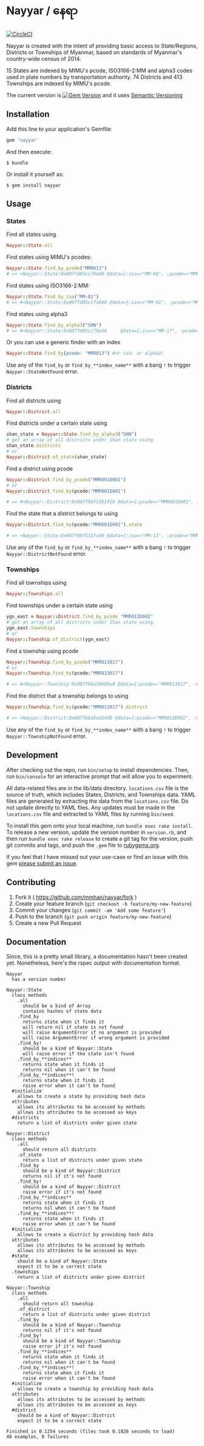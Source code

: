# Nayyar / နေရာ
[![CircleCI](https://circleci.com/gh/mmhan/nayyar/tree/master.svg?style=svg)](https://circleci.com/gh/mmhan/nayyar/tree/master)

Nayyar is created with the intent of providing basic access to State/Regions, Districts or Townships of Myanmar, based on standards of Myanmar's country-wide census of 2014.

15 States are indexed by MIMU's pcode, ISO3166-2:MM and alpha3 codes used in plate numbers by transportation authority.
74 Districts and 413 Townships are indexed by MIMU's pcode.

The current version is [![Gem Version](https://badge.fury.io/rb/nayyar.svg)](http://badge.fury.io/rb/nayyar) and it uses [Semantic Versioning](http://semver.org/)

## Installation

Add this line to your application's Gemfile:

```ruby
gem 'nayyar'
```

And then execute:

    $ bundle

Or install it yourself as:

    $ gem install nayyar

## Usage

### States

Find all states using

```ruby
Nayyar::State.all
```

Find states using MIMU's pcodes:

```ruby
Nayyar::State.find_by_pcode("MMR013")
# => <Nayyar::State:0x007fd05cc79e60 @data={:iso=>"MM-06", :pcode=>"MMR013", :alpha3=>"YGN", :name=>"Yangon"}>
```

Find states using ISO3166-2:MM:

```ruby
Nayyar::State.find_by_iso("MM-01")
# => #<Nayyar::State:0x007fd05cc7a040 @data={:iso=>"MM-01", :pcode=>"MMR005", :alpha3=>"SGG", :name=>"Sagaing"}>
```


Find states using alpha3

```ruby
Nayyar::State.find_by_alpha3("SHN")
# => #<Nayyar::State:0x007fd05cc79e38     @data={:iso=>"MM-17", :pcode=>"MMR222", :alpha3=>"SHN", :name=>"Shan"}>
```

Or you can use a generic finder with an index

```ruby
Nayyar::State.find_by(pcode: "MMR013") #or iso: or alpha3:
```

Use any of the `find_by` or `find_by_**index_name**` with a bang `!` to trigger `Nayyar::StateNotFound` error.

### Districts

Find all districts using

```ruby
Nayyar::District.all
```

Find districts under a certain state using

```ruby
shan_state = Nayyar::State.find_by_alpha3("SHN")
# get an array of all districts under Shan state using
shan_state.districts
# or
Nayyar::District.of_state(shan_state)
```

Find a district using pcode

```ruby
Nayyar::District.find_by_pcode("MMR001D001")
# or
Nayyar::District.find_by(pcode:"MMR001D001")

# => #<Nayyar::District:0x007f9bf5361418 @data={:pcode=>"MMR001D001", :name=>"Myitkyina", :state=>"MMR001"}>
```

Find the state that a district belongs to using

```ruby
Nayyar::District.find_by(pcode:"MMR001D001").state

# => <Nayyar::State:0x007f9bf532fc60 @data={:iso=>"MM-11", :pcode=>"MMR001", :alpha3=>"KCN", :name=>"Kachin"}>
```

Use any of the `find_by` or `find_by_**index_name**` with a bang `!` to trigger `Nayyar::DistrictNotFound` error.

### Townships

Find all townships using

```ruby
Nayyar::Townships.all
```

Find townships under a certain state using

```ruby
ygn_east = Nayyar::District.find_by_pcode "MMR013D002"
# get an array of all districts under Shan state using
ygn_east.townships
# or
Nayyar::Township.of_district(ygn_east)
```

Find a township using pcode

```ruby
Nayyar::Township.find_by_pcode("MMR013017")
# or
Nayyar::Township.find_by(pcode:"MMR013017")

# => #<Nayyar::Township:0x007fb8a5b605e8 @data={:pcode=>"MMR013017", :name=>"Botahtaung", :district=>"MMR013D002"}>
```

Find the district that a township belongs to using

```ruby
Nayyar::Township.find_by(pcode:"MMR013017").district

# => <Nayyar::District:0x007fb8a5ad14d8 @data={:pcode=>"MMR013D002", :name=>"Yangon (East)", :state=>"MMR013"}>
```

Use any of the `find_by` or `find_by_**index_name**` with a bang `!` to trigger `Nayyar::TownshipNotFound` error.

## Development

After checking out the repo, run `bin/setup` to install dependencies. Then, run `bin/console` for an interactive prompt that will allow you to experiment.
 
All data-related files are in the lib/data directory. `locations.csv` file is the source of truth, which includes States, Districts, and Townships data. YAML files are generated 
by extracting the data from the `locations.csv` file. Do not update directly to YAML files. Any updates must be made in the `locations.csv` file and extracted to YAML files by running `bin/seed`.

To install this gem onto your local machine, run `bundle exec rake install`. To release a new version, update the version number in `version.rb`, and then run `bundle exec rake release` to create a git tag for the version, push git commits and tags, and push the `.gem` file to [rubygems.org](https://rubygems.org).

If you feel that I have missed out your use-case or find an issue with this gem [please submit an issue](https://github.com/mmhan/nayyar/issues/new).

## Contributing

1. Fork it ( https://github.com/mmhan/nayyar/fork )
2. Create your feature branch (`git checkout -b feature/my-new-feature`)
3. Commit your changes (`git commit -am 'Add some feature'`)
4. Push to the branch (`git push origin feature/my-new-feature`)
5. Create a new Pull Request


## Documentation

Since, this is a pretty small library, a documentation hasn't been created yet. Nonetheless, here's the rspec output with documentation format.

```
Nayyar
  has a version number

Nayyar::State
  class methods
    .all
      should be a kind of Array
      contains hashes of state data
    .find_by
      returns state when it finds it
      will return nil if state is not found
      will raise ArgumentError if no argument is provided
      will raise ArgumentError if wrong argument is provided
    .find_by!
      should be a kind of Nayyar::State
      will raise error if the state isn't found
    .find_by_**indices**
      returns state when it finds it
      returns nil when it can't be found
    .find_by_**indices**!
      returns state when it finds it
      raise error when it can't be found
  #initialize
    allows to create a state by providing hash data
  attributes
    allows its attributes to be accessed by methods
    allows its attributes to be accessed as keys
  #districts
    return a list of districts under given state

Nayyar::District
  class methods
    .all
      should return all districts
    .of_state
      return a list of districts under given state
    .find_by
      should be a kind of Nayyar::District
      returns nil if it's not found
    .find_by!
      should be a kind of Nayyar::District
      raise error if it's not found
    .find_by_**indices**
      returns state when it finds it
      returns nil when it can't be found
    .find_by_**indices**!
      returns state when it finds it
      raise error when it can't be found
  #initialize
    allows to create a district by providing hash data
  attributes
    allows its attributes to be accessed by methods
    allows its attributes to be accessed as keys
  #state
    should be a kind of Nayyar::State
    expect it to be a correct state
  .townships
    return a list of districts under given district

Nayyar::Township
  class methods
    .all
      should return all township
    .of_district
      return a list of districts under given district
    .find_by
      should be a kind of Nayyar::Township
      returns nil if it's not found
    .find_by!
      should be a kind of Nayyar::Township
      raise error if it's not found
    .find_by_**indices**
      returns state when it finds it
      returns nil when it can't be found
    .find_by_**indices**!
      returns state when it finds it
      raise error when it can't be found
  #initialize
    allows to create a township by providing hash data
  attributes
    allows its attributes to be accessed by methods
    allows its attributes to be accessed as keys
  #district
    should be a kind of Nayyar::District
    expect it to be a correct state

Finished in 0.1254 seconds (files took 0.1826 seconds to load)
48 examples, 0 failures
```